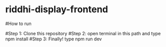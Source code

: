 # riddhi-display-frontend

#How to run

#Step 1: Clone this repository 
#Step 2: open terminal in this path and type npm install
#Step 3: Finally! type npm run dev 
